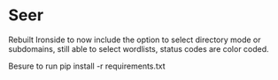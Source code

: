 # Seer

Rebuilt Ironside to now include the option to select directory mode or subdomains, still able to select wordlists, status codes are color coded.

Besure to run pip install -r requirements.txt

